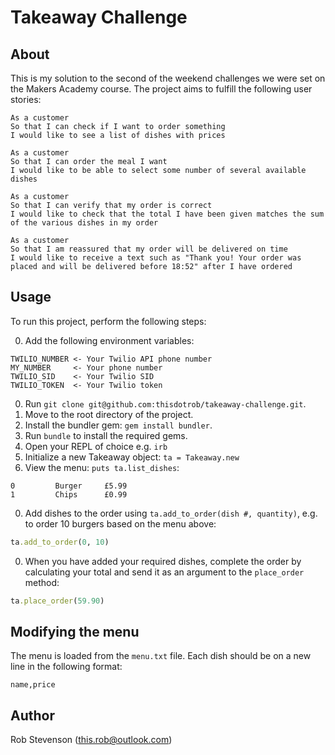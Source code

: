 Takeaway Challenge
==================

About
-----
This is my solution to the second of the weekend challenges we were set on the Makers Academy course. The project aims to fulfill the following user stories:
```
As a customer
So that I can check if I want to order something
I would like to see a list of dishes with prices

As a customer
So that I can order the meal I want
I would like to be able to select some number of several available dishes

As a customer
So that I can verify that my order is correct
I would like to check that the total I have been given matches the sum of the various dishes in my order

As a customer
So that I am reassured that my order will be delivered on time
I would like to receive a text such as "Thank you! Your order was placed and will be delivered before 18:52" after I have ordered
```

Usage
-----
To run this project, perform the following steps:

0. Add the following environment variables:
  ```
  TWILIO_NUMBER <- Your Twilio API phone number
  MY_NUMBER     <- Your phone number
  TWILIO_SID    <- Your Twilio SID
  TWILIO_TOKEN  <- Your Twilio token
  ```
0. Run ```git clone git@github.com:thisdotrob/takeaway-challenge.git```.
0. Move to the root directory of the project.
0. Install the bundler gem: ```gem install bundler```.
0. Run ```bundle``` to install the required gems.
0. Open your REPL of choice e.g. ```irb```
0. Initialize a new Takeaway object: ```ta = Takeaway.new```
0. View the menu: ```puts ta.list_dishes```:

  ```
  0         Burger     £5.99
  1         Chips      £0.99
  ```
0. Add dishes to the order using ```ta.add_to_order(dish #, quantity)```, e.g. to order 10 burgers based on the menu above:

  ```ruby
  ta.add_to_order(0, 10)
  ```
0. When you have added your required dishes, complete the order by calculating your total and send it as an argument to the ```place_order``` method:

  ```ruby
  ta.place_order(59.90)
  ```

Modifying the menu
------------------
The menu is loaded from the ```menu.txt``` file. Each dish should be on a new line in the following format:
```
name,price
```

Author
------
Rob Stevenson (this.rob@outlook.com)
